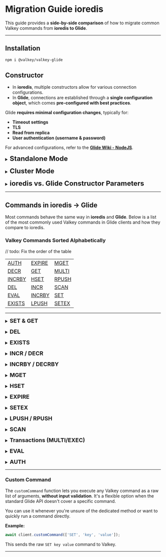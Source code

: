 # Migration Guide ioredis

This guide provides a **side-by-side comparison** of how to migrate common Valkey commands from **ioredis to Glide**.

---

## Installation

```bash
npm i @valkey/valkey-glide
```

## Constructor

- In **ioredis**, multiple constructors allow for various connection configurations.  
- In **Glide**, connections are established through a **single configuration object**, which comes **pre-configured with best practices**.

Glide **requires minimal configuration changes**, typically for:  
- **Timeout settings**  
- **TLS**  
- **Read from replica**  
- **User authentication (username & password)**  

For advanced configurations, refer to the **[Glide Wiki - NodeJS](https://github.com/valkey-io/valkey-glide/wiki/NodeJS-Wrapper)**.


<a id="standalone"></a>
<details>
<summary><b style="font-size:22px;">Standalone Mode</b></summary>

**ioredis**
```js
const Redis = require("ioredis");

const redis = new Redis();
```

**Glide**
```js
import { GlideClient } from '@valkey/glide';

const addresses = [
        { host: "localhost", port: 6379 },
    ]; 

const client = await GlideClient.createClient({
    addresses: addresses
});
```

---

</details>

<a id="cluster"></a>
<details>
<summary><b style="font-size:22px;">Cluster Mode</b></summary>

**ioredis**  
```js
const Redis = require("ioredis");

const cluster = new Redis.Cluster([
  { host: "127.0.0.1", port: 6379 },
  { host: "127.0.0.1", port: 6380 },
]);
```

**Glide**  
```js
import { GlideClusterClient } from '@valkey/glide';

const addresses = [
    { host: "127.0.0.1", port: 6379 },
    { host: "127.0.0.1", port: 6380 },
  ];

const client = await GlideClusterClient.createClient({
  addresses: addresses
});
```

</details>

<a id="parameters"></a>
<details>
<summary><b style="font-size:22px;">ioredis vs. Glide Constructor Parameters</b></summary>

// TODO: fix the table

The table below compares **ioredis constructors** with **Glide configuration parameters**:

| **ioredis Constructor** | **Equivalent Glide Configuration** |
|--------------------------|--------------------------------------|
| `port: number`           | `BaseClientConfiguration.addresses: { host: string; port?: number; }` |
| `host: string`           | `BaseClientConfiguration.addresses: { host: string; port?: number; }` |
| `path: string`           |  Not supported |
| `options: RedisOptions`  | `options: GlideClientConfiguration` |

**Advanced configuration**

Both ioredis and Glide support advanced configurations and keep them in the another oprtions object. 

</details>

---

## Commands in ioredis → Glide

<a id="commands-table"></a>

Most commands behave the same way in **ioredis** and **Glide**.
Below is a list of the most commonly used Valkey commands in Glide clients and how they compare to ioredis.

### **Valkey Commands Sorted Alphabetically**

// todo: Fix the order of the table

| |  |  |
|----------|----------|----------|
| [AUTH](#auth) | [EXPIRE](#expire) | [MGET](#mget) |
| [DECR](#incr-decr) | [GET](#set-get) | [MULTI](#transaction) |
| [INCRBY](#incrby-decrby) | [HSET](#hset) | [RPUSH](#lpush-rpush) |
| [DEL](#del)  |[INCR](#incr-decr) | [SCAN](#scan) |
| [EVAL](#eval) | [INCRBY](#incrby-decrby) | [SET](#set-get) |
|  [EXISTS](#exists)   | [LPUSH](#lpush-rpush) |  [SETEX](#setex) |

---

<a id="set-get"></a>
<details>
<summary><b style="font-size:18px;">SET & GET</b></summary>

- **Both** ioredis and Glide support this in the same way.

**ioredis**
```js
await redis.set('key', 'value');
const val = await redis.get('key'); // "value"
```

**Glide**
```js
await client.set('key', 'value');
const val = await client.get('key'); // "value"
```
</details>

<a id="del"></a>
<details>
<summary><b style="font-size:18px;">DEL</b></summary>

The `DEL` command removes one or more keys from Valkey.

- In **ioredis**, `del()` takes multiple arguments.
- In **Glide**, `del()` expects an array.

**ioredis**
```js
await redis.del('key1', 'key2'); // 2
```

**Glide**
```js
await client.del(['key1', 'key2']); // 2
```
</details>

<a id="exists"></a>
<details>
<summary><b style="font-size:18px;">EXISTS</b></summary>

The `EXISTS` command checks if a key exists in Valkey.

- In **ioredis**, accepts one or more arguments.
- In **Glide**, expects an array of keys.
- **Both** return the number of keys that exist.

**ioredis**
```js
await redis.exists('existKey', 'nonExistKey'); // 1
```

**Glide**
```js
await client.exists(['existKey', 'nonExistKey']); // 1
```
</details>

<a id="incr-decr"></a>
<details>
<summary><b style="font-size:18px;">INCR / DECR</b></summary>

The `INCR` command **increments** the value of a key by **1**, while `DECR` **decrements** it by **1**.  

- **Both** clients support `incr` and `decr` identically.

**ioredis**
```js
await redis.incr('counter'); // counter = 1
await redis.decr('counter'); // counter = 0
```

**Glide**
```js
await client.incr('counter'); // counter = 1
await client.decr('counter'); // counter = 0
```
</details>

<a id="incrby-decrby"></a>
<details>
<summary><b style="font-size:18px;">INCRBY / DECRBY</b></summary>

The `INCRBY` command increases the **value of a key** by a specified amount, while `DECRBY` decreases it by a specified amount.  

- **Both** behave the same: apply an integer delta to a key.

**ioredis**
```js
await redis.incrby('counter', 5); // 5
await redis.decrby('counter', 2); // 3
```

**Glide**
```js
await client.incrBy('counter', 5); // 5
await client.decrBy('counter', 2); // 3
```
</details>

<a id="mget"></a>
<details>
<summary><b style="font-size:18px;">MGET</b></summary>

The `MGET` command retrieves the values of multiple keys from Valkey.  

- In **ioredis**, `mget()` accepts multiple string arguments.
- In **Glide**, pass an array of strings.

**ioredis**
```js
const values = await redis.mget('key1', 'key2'); // ['value1', 'value2']
```

**Glide**
```js
const values = await client.mget(['key1', 'key2']); // ['value1', value2']
```
</details>

<a id="hset"></a>
<details>
<summary><b style="font-size:18px;">HSET</b></summary>

The `HSET` command sets multiple field-value pairs in a hash.  

- In **ioredis**, fields and values are passed inline.
- In **Glide**, use a key-value object.

**ioredis**
```js
await redis.hset('hash', 'key1', '1', 'key2', '2'); // 2
```

**Glide**
```js
await client.hset('hash', { key1: '1', key2: '2' }); // 2
```
</details>

<a id="expire"></a>
<details>
<summary><b style="font-size:18px;">EXPIRE</b></summary>

The `EXPIRE` command sets a time-to-live (TTL) for a key.

- **Both** clients support TTL expiration using `expire`.
- In **ioredis**, it returns a number 1 if successful or 0 if otherwise.
- In **Glide**, it returns a boolean indicating success.

**ioredis**
```js
await redis.expire('key', 10); // 1
```

**Glide**
```js
await client.expire('key', 10); // 1
```
</details>

<a id="setex"></a>
<details>
<summary><b style="font-size:18px;">SETEX</b></summary>

The `SETEX` command sets a key with an expiration time.  

- In **ioredis**, `setex` is a dedicated function.
- In **Glide**, TTL is passed as an option to `set`.

**ioredis**
```js
await redis.setex('key', 5, 'value'); // OK
```

**Glide**
```js
import { TimeUnit } from "@valkey/valkey-glide";

await client.set('key', 'value', {expiry: {type: TimeUnit.Seconds, count: 5 }}); // OK
```
</details>

<a id="lpush-rpush"></a>
<details>
<summary><b style="font-size:18px;">LPUSH / RPUSH</b></summary>

`LPUSH` adds to the start of a Valkey list, `RPUSH` to the end.

- **ioredis**: accepts multiple values, returns new list length.  
- **Glide**: values must be in an array, also returns new length.

**ioredis**
```js
await redis.lpush('list', 'a'); // 1
await redis.rpush('list', 'z'); // 2
```

**Glide**
```js
await client.lpush('list', ['a']); // 1
await client.rpush('list', ['z']); // 2
```
</details>

<a id="scan"></a>
<details>
<summary><b style="font-size:18px;">SCAN</b></summary>

- **Both** return `[nextCursor, keys[]]` in scan loop.

**ioredis**
```js
let cursor = '0';
do {
  const [next, keys] = await redis.scan(cursor);
  cursor = next;
} while (cursor !== '0');
```

**Glide**
```js
let cursor = '0';
do {
  const [next, keys] = await client.scan(cursor);
  cursor = next;
} while (cursor !== '0');
```
</details>

<a id="transaction"></a>
<details>
<summary><b style="font-size:18px;">Transactions (MULTI/EXEC)</b></summary>

The `MULTI` command starts a Valkey transaction.  
The `EXEC` command executes all queued commands in the transaction.

- In **ioredis**, transactions are started using `redis.multi()`. `exec` returns `[[error, result], ...]`
- In **Glide**, transactions are represented as a `Transaction` object. `exec` returns `[result1, result2, ...]`

**ioredis**
```js
const transaction = redis.multi()
        .set("key", "value")
        .get("key");
const result = await transaction.exec(); // 
console.log(result); // Output: [ [ null, 'OK' ], [ null, 'value' ] ]
```

**Glide**
```js
import { Transaction } from "@valkey/valkey-glide";
const transaction = new Transaction()
            .set("key", "value")
            .get("key");
const result = await client.exec(transaction);
console.log(result); // Output: ['OK', 'value']
```
</details>

</details>

<a id="eval"></a>
<details>
<summary><b style="font-size:18px;">EVAL</b></summary>

The `EVAL` command executes Lua scripts in Valkey.

- In **ioredis**, Lua scripts are executed using `eval()`.
- In **Glide**, Lua scripts are executed via `invokeScript()` using a `Script` object.  
The `Script` class wraps the Lua script.

**Jedis**
```js
const luaScript = `return { KEYS[1], ARGV[1] }`;
const scriptOptions = {
    keys: ["foo"],
    args: ["bar"],
};

const result = await redis.eval(luaScript, 1, ...scriptOptions.keys, ...scriptOptions.args);
console.log(result); // Output: ['foo', 'bar']
```

**Glide**
```js
import { Script } from "@valkey/valkey-glide";

const luaScript = new Script("return { KEYS[1], ARGV[1] }");
const scriptOptions = {
    keys: ["foo"],
    args: ["bar"],
};

const result = await client.invokeScript(luaScript, scriptOptions);
console.log(result); // Output: ['foo', 'bar']
```
</div>

---

</details>

<a id="auth"></a>
<details>
<summary><b style="font-size:18px;">AUTH</b></summary>

The `AUTH` command is used to authenticate a Valkey connection with a password.

- In **ioredis**, `auth()` is a direct method call.
- In **Glide**, use `updateConnectionPassword`.

**ioredis**
```js
await redis.auth('mypass'); // OK
```

**Glide**
```js
await client.updateConnectionPassword('mypass'); // OK
```
</details>

---

### Custom Command

The `customCommand` function lets you execute any Valkey command as a raw list of arguments, **without input validation**. It's a flexible option when the standard Glide API doesn't cover a specific command.

You can use it whenever you're unsure of the dedicated method or want to quickly run a command directly.

**Example:**

```js
await client.customCommand(['SET', 'key', 'value']);
```

This sends the raw `SET key value` command to Valkey.

---


